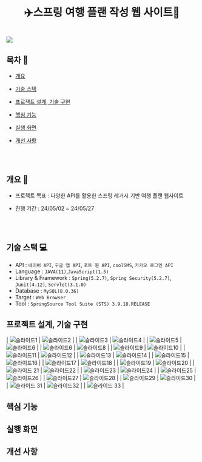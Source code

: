 <h1 align="center"><b>✈️스프링 여행 플랜 작성 웹 사이트🚢</b></h1>
<br/>
<img src="https://github.com/Leehyob/SpringProject/assets/157094625/cb71c84d-691a-44c6-ad14-49d0eb3dcd3e">


## 목차 🚩
- [개요](https://github.com/Leehyob/SpringProject.git/#-개요)
  
- [기술 스택](https://github.com/Leehyob/SpringProject.git/#-기술-스택)
  
- [프로젝트 설계, 기술 구현](https://github.com/Leehyob/SpringProject.git/#-프로젝트-설계,-기술-구현)
  
- [핵심 기능](https://github.com/Leehyob/SpringProject.git/#-핵심-기능)
  
- [실행 화면](https://github.com/Leehyob/SpringProject.git/#-실행-화면)
  
- [개선 사항](https://github.com/Leehyob/SpringProject.git/#-개선-사항)
  
<br><br>
  
## 개요 📝
- 프로젝트 목표 : 다양한 API를 활용한 스프링 레거시 기반 여행 플랜 웹사이트
- 진행 기간 : 24/05/02 ~ 24/05/27

  <br>
  <br>
  
## 기술 스택 💻
- API : `네이버 API`, `구글 맵 API`, `포트 원 API`, `coolSMS`, `카카오 로그인 API`
- Language : `JAVA(11)`,`JavaScript(1.5)`
- Library & Framework : `Spring(5.2.7)`, `Spring Security(5.2.7)`, `Junit(4.12)`, `Servlet(3.1.0)`
- Database : `MySQL(8.0.36)`
- Target :  `Web Browser`
- Tool : `SpringSource Tool Suite (STS) 3.9.18.RELEASE`
  <br>
  
## 프로젝트 설계, 기술 구현
| ![슬라이드1](https://github.com/Leehyob/SpringProject/assets/157094625/84b64785-ab6d-47bd-8f64-652104282ae6) | ![슬라이드2](https://github.com/Leehyob/SpringProject/assets/157094625/54c7cd2d-1211-4ebf-810b-42c959580db0) |
| ![슬라이드3](https://github.com/Leehyob/SpringProject/assets/157094625/a8a75eb2-6243-4294-ac5a-e1aadff24660) | ![슬라이드4](https://github.com/Leehyob/SpringProject/assets/157094625/84b64785-ab6d-47bd-8f64-652104282ae6) |
| ![슬라이드5](https://github.com/Leehyob/SpringProject/assets/157094625/09b05d86-db90-4586-b71d-4b26b99bec6b) | ![슬라이드6](https://github.com/Leehyob/SpringProject/assets/157094625/84b64785-ab6d-47bd-8f64-652104282ae6) |
| ![슬라이드6](https://github.com/Leehyob/SpringProject/assets/157094625/d2f59554-53b9-40d0-bb71-d37975739a1d) | ![슬라이드8](https://github.com/Leehyob/SpringProject/assets/157094625/84b64785-ab6d-47bd-8f64-652104282ae6) |
| ![슬라이드9](https://github.com/Leehyob/SpringProject/assets/157094625/84b64785-ab6d-47bd-8f64-652104282ae6) | ![슬라이드10](https://github.com/Leehyob/SpringProject/assets/157094625/84b64785-ab6d-47bd-8f64-652104282ae6) |
| ![슬라이드11](https://github.com/Leehyob/SpringProject/assets/157094625/84b64785-ab6d-47bd-8f64-652104282ae6) | ![슬라이드12](https://github.com/Leehyob/SpringProject/assets/157094625/84b64785-ab6d-47bd-8f64-652104282ae6) |
| ![슬라이드13](https://github.com/Leehyob/SpringProject/assets/157094625/84b64785-ab6d-47bd-8f64-652104282ae6) | ![슬라이드14](https://github.com/Leehyob/SpringProject/assets/157094625/84b64785-ab6d-47bd-8f64-652104282ae6) |
| ![슬라이드15](https://github.com/Leehyob/SpringProject/assets/157094625/84b64785-ab6d-47bd-8f64-652104282ae6) | ![슬라이드16](https://github.com/Leehyob/SpringProject/assets/157094625/84b64785-ab6d-47bd-8f64-652104282ae6) |
| ![슬라이드17](https://github.com/Leehyob/SpringProject/assets/157094625/84b64785-ab6d-47bd-8f64-652104282ae6) | ![슬라이드18](https://github.com/Leehyob/SpringProject/assets/157094625/84b64785-ab6d-47bd-8f64-652104282ae6) |
| ![슬라이드19](https://github.com/Leehyob/SpringProject/assets/157094625/84b64785-ab6d-47bd-8f64-652104282ae6) | ![슬라이드20](https://github.com/Leehyob/SpringProject/assets/157094625/84b64785-ab6d-47bd-8f64-652104282ae6) |
| ![슬라이드 21](https://github.com/Leehyob/SpringProject/assets/157094625/84b64785-ab6d-47bd-8f64-652104282ae6) | ![슬라이드22](https://github.com/Leehyob/SpringProject/assets/157094625/84b64785-ab6d-47bd-8f64-652104282ae6) |
| ![슬라이드23](https://github.com/Leehyob/SpringProject/assets/157094625/84b64785-ab6d-47bd-8f64-652104282ae6) | ![슬라이드24](https://github.com/Leehyob/SpringProject/assets/157094625/84b64785-ab6d-47bd-8f64-652104282ae6) |
| ![슬라이드25](https://github.com/Leehyob/SpringProject/assets/157094625/84b64785-ab6d-47bd-8f64-652104282ae6) | ![슬라이드26](https://github.com/Leehyob/SpringProject/assets/157094625/84b64785-ab6d-47bd-8f64-652104282ae6) |
| ![슬라이드27](https://github.com/Leehyob/SpringProject/assets/157094625/84b64785-ab6d-47bd-8f64-652104282ae6) | ![슬라이드28](https://github.com/Leehyob/SpringProject/assets/157094625/84b64785-ab6d-47bd-8f64-652104282ae6) |
| ![슬라이드29](https://github.com/Leehyob/SpringProject/assets/157094625/84b64785-ab6d-47bd-8f64-652104282ae6) | ![슬라이드30](https://github.com/Leehyob/SpringProject/assets/157094625/84b64785-ab6d-47bd-8f64-652104282ae6) |
| ![슬라이드 31](https://github.com/Leehyob/SpringProject/assets/157094625/84b64785-ab6d-47bd-8f64-652104282ae6) | ![슬라이드32](https://github.com/Leehyob/SpringProject/assets/157094625/84b64785-ab6d-47bd-8f64-652104282ae6) |
| ![슬라이드 33](https://github.com/Leehyob/SpringProject/assets/157094625/84b64785-ab6d-47bd-8f64-652104282ae6)  |
## 핵심 기능
## 실행 화면
## 개선 사항
